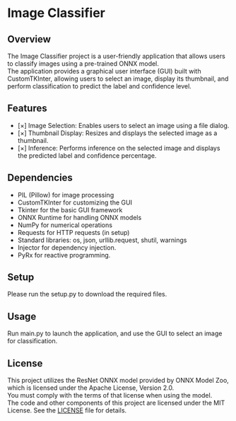 # Image Classifier

## Overview

The Image Classifier project is a user-friendly application that allows users to classify images using a pre-trained ONNX model.  
The application provides a graphical user interface (GUI) built with CustomTKInter, allowing users to select an image, display its thumbnail, and perform classification to predict the label and confidence level.  

## Features

- [×] Image Selection: Enables users to select an image using a file dialog.
- [×] Thumbnail Display: Resizes and displays the selected image as a thumbnail.
- [×] Inference: Performs inference on the selected image and displays the predicted label and confidence percentage.

## Dependencies

- PIL (Pillow) for image processing
- CustomTKInter for customizing the GUI
- Tkinter for the basic GUI framework
- ONNX Runtime for handling ONNX models
- NumPy for numerical operations
- Requests for HTTP requests (in setup)
- Standard libraries: os, json, urllib.request, shutil, warnings
- Injector for dependency injection.
- PyRx for reactive programming.

## Setup

Please run the setup.py to download the required files.

## Usage

Run main.py to launch the application, and use the GUI to select an image for classification.

## License

This project utilizes the ResNet ONNX model provided by ONNX Model Zoo, which is licensed under the Apache License, Version 2.0.  
You must comply with the terms of that license when using the model.  
The code and other components of this project are licensed under the MIT License. See the [LICENSE](./LICENSE) file for details.  
